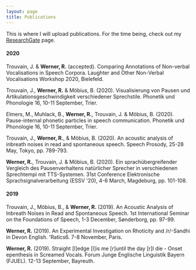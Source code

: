 ```yaml
---
layout: page
title: Publications
---
```

This is where I will upload publications. For the time being, check out my [ResearchGate](https://www.researchgate.net/profile/Raphael_Werner2) page.



#### 2020

Trouvain, J. & **Werner, R.** (accepted). Comparing Annotations of Non-verbal Vocalisations in Speech Corpora. Laughter and Other Non-Verbal Vocalisations Workshop 2020, Bielefeld.

Trouvain, J., **Werner, R.** & Möbius, B. (2020). Visualisierung von Pausen und Artikulationsgeschwindigkeit verschiedener Sprechstile. Phonetik und Phonologie 16, 10-11 September, Trier.

Elmers, M., Muhlack, B., **Werner, R.**, Trouvain, J. & Möbius, B. (2020). Pause-internal phonetic particles in speech communication. Phonetik und Phonologie 16, 10-11 September, Trier.

Trouvain, J., **Werner, R.**, & Möbius, B. (2020). An acoustic analysis of inbreath noises in read and spontaneous speech. Speech Prosody, 25-28 May, Tokyo, pp. 789-793.

**Werner, R.**, Trouvain, J. & Möbius, B. (2020). Ein sprachübergreifender Vergleich des Pausenverhaltens natürlicher Sprecher in verschiedenen Sprechtempi mit TTS-Systemen. 31st Conference Elektronische Sprachsignalverarbeitung (ESSV '20), 4-6 March, Magdeburg, pp. 101-108.

#### 2019

Trouvain, J., Möbius, B., & **Werner, R.** (2019). An Acoustic Analysis of Inbreath Noises in Read and Spontaneous Speech. 1st International Seminar
on the Foundations of Speech, 1-3 December, Sønderborg, pp. 97-99.

**Werner, R.** (2019). An Experimental Investigation on Rhoticity and /r/-Sandhi in Devon English. 'Ratics6. 7-8 November, Paris.

**Werner, R.** (2019). Straight [l]edge [l]is me [r]until the day [r]I die - Onset epenthesis in Screamed Vocals. Forum Junge Englische Linguistik Bayern (FJUEL). 12-13 September, Bayreuth.
